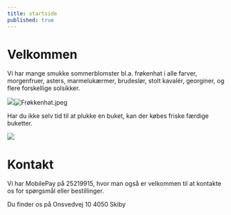```yaml
---
title: startside
published: true
---
```



# Velkommen

Vi har mange smukke sommerblomster bl.a. frøkenhat i alle farver, morgenfruer, asters, marmelukærmer, brudeslør, stolt kavalér, georginer, og flere forskellige solsikker.

![]({{site.baseurl}}/assets/img/Fr%C3%B8kkenhat.jpeg)![Frøkkenhat.jpeg]({{site.baseurl}}/assets/img/Frøkkenhat.jpeg)

Har du ikke selv tid til at plukke en buket, kan der købes friske færdige buketter.

![]({{site.baseurl}}/assets/img/Udklip.PNG)

# Kontakt
Vi har MobilePay på 25219915, hvor man også er velkommen til at kontakte os for spørgsmål eller bestillinger.


Du finder os på
Onsvedvej 10 4050 Skiby
